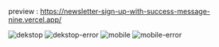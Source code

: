 preview : https://newsletter-sign-up-with-success-message-nine.vercel.app/

![dekstop](https://github.com/night-sornram/newsletter-sign-up-with-success-message/assets/136814474/6368533d-08fd-4586-ba3a-b8878ca63849)
![dekstop-error](https://github.com/night-sornram/newsletter-sign-up-with-success-message/assets/136814474/c6c25b1b-4d79-48fe-b22b-e92870a2c475)
![mobile](https://github.com/night-sornram/newsletter-sign-up-with-success-message/assets/136814474/e6ccd752-f09f-42bd-b9ec-2b6782d2591b)
![mobile-error](https://github.com/night-sornram/newsletter-sign-up-with-success-message/assets/136814474/7683de09-acc1-489b-8ff5-6d5f013f7e7b)
